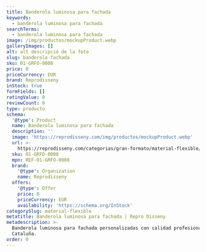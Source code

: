 ```yaml
---
title: Banderola luminosa para fachada
keywords:
  - banderola luminosa para fachada
searchTerms:
  - banderola luminosa para fachada
image: /img/productos/mockupProduct.webp
galleryImages: []
alt: alt descripció de la foto
slug: banderola-fachada
sku: 01-GRFO-0008
price: 0
priceCurrency: EUR
brand: Reprodisseny
inStock: true
formFields: []
ratingValue: 0
reviewCount: 0
type: producto
schema:
  '@type': Product
  name: Banderola luminosa para fachada
  description: ''
  image: 'https://reprodisseny.com/img/productos/mockupProduct.webp'
  url: >-
    https://reprodisseny.com/categorias/gran-formato/material-flexible/banderola-fachada
  sku: 01-GRFO-0008
  mpn: REF-01-GRFO-0008
  brand:
    '@type': Organization
    name: Reprodisseny
  offers:
    '@type': Offer
    price: 0
    priceCurrency: EUR
    availability: 'https://schema.org/InStock'
categorySlug: material-flexible
metatitle: Banderola luminosa para fachada | Repro Disseny
metadescription: >-
  Banderola luminosa para fachada personalizadas con calidad profesional en
  Cataluña.
order: 0
---
```


